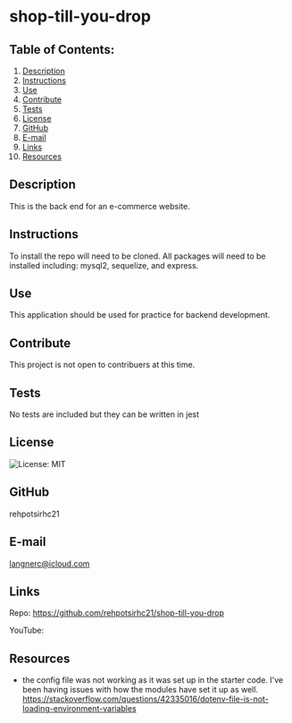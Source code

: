 # shop-till-you-drop
  ## Table of Contents:
  1. [Description](#description) 
  2. [Instructions](#instructions)
  3. [Use](#use)  
  4. [Contribute](#contribute)
  5. [Tests](#tests)
  6. [License](#license)
  7. [GitHub](#github)
  8. [E-mail](#e-mail)
  9. [Links](#links)
  10. [Resources](#resources)
  
## Description
This is the back end for an e-commerce website.  
## Instructions
To install the repo will need to be cloned. All packages will need to be installed including: mysql2, sequelize, and express. 
## Use
This application should be used for practice for backend development.
## Contribute
This project is not open to contribuers at this time.
## Tests
No tests are included but they can be written in jest
## License
![License: MIT](https://img.shields.io/badge/License-MIT-yellow.svg)
## GitHub
rehpotsirhc21
## E-mail
langnerc@icloud.com

## Links
Repo: https://github.com/rehpotsirhc21/shop-till-you-drop

YouTube: 
## Resources
- the config file was not working as it was set up in the starter code. I've been having issues with how the modules have set it up as well. https://stackoverflow.com/questions/42335016/dotenv-file-is-not-loading-environment-variables
